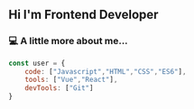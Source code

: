 
## Hi I'm Frontend Developer 


### 💻 A little more about me...
```javascript
const user = {
    code: ["Javascript","HTML","CSS","ES6"],
    tools: ["Vue","React"],
    devTools: ["Git"]
}
```

<!--
**muhsin61/muhsin61** is a ✨ _special_ ✨ repository because its `README.md` (this file) appears on your GitHub profile.
![alt text](https://camo.githubusercontent.com/6560b0817de8903bd77578de380fd4babc1a9147/68747470733a2f2f75706c6f61642e77696b696d656469612e6f72672f77696b6970656469612f636f6d6d6f6e732f7468756d622f392f39352f5675652e6a735f4c6f676f5f322e7376672f3130323470782d5675652e6a735f4c6f676f5f322e7376672e706e67)


#☑ 👨‍ Coding
Here are some ideas to get you started:
### Hi there 👋 
- 🔭 I’m currently working on ...
- 🌱 I’m currently learning ...
- 👯 I’m looking to collaborate on ...
- 🤔 I’m looking for help with ...
- 💬 Ask me about ...
- 📫 How to reach me: ...
- 😄 Pronouns: ...
- ⚡ Fun fact: ...
-->

